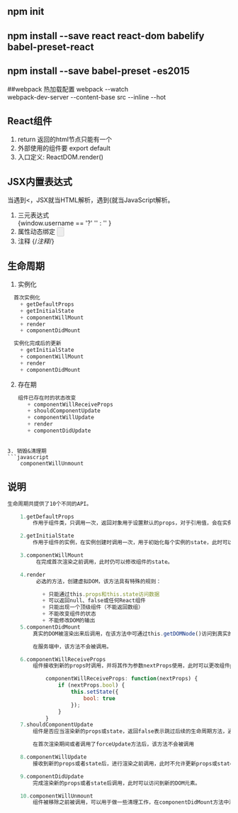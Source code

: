 ## npm init
## npm install --save react react-dom babelify babel-preset-react
## npm install --save babel-preset -es2015

##webpack 热加载配置
webpack --watch  
webpack-dev-server --content-base src --inline --hot


## React组件
1. return 返回的html节点只能有一个   
2. 外部使用的组件要 export default 
3. 入口定义: ReactDOM.render()

## JSX内置表达式
当遇到<，JSX就当HTML解析，遇到{就当JavaScript解析。
1. 三元表达式  
   {window.username == '?' '' : '' }
2. 属性动态绑定
   <input type="button" value ="" disabled = {test}/>
3. 注释
   {/*注释*/}

## 生命周期
1. 实例化
  ```javascript
    首次实例化
      + getDefaultProps
      + getInitialState
      + componentWillMount
      + render
      + componentDidMount   

    实例化完成后的更新
      + getInitialState
      + componentWillMount
      + render
      + componentDidMount
   ```
2. 存在期
   ```javascript
   组件已存在时的状态改变
      + componentWillReceiveProps
      + shouldComponentUpdate
      + componentWillUpdate
      + render
      + componentDidUpdate
  ```

3. 销毁&清理期
```javascript
      componentWillUnmount
```
## 说明
```javascript
生命周期共提供了10个不同的API。

    1.getDefaultProps
        作用于组件类，只调用一次，返回对象用于设置默认的props，对于引用值，会在实例中共享。

    2.getInitialState
        作用于组件的实例，在实例创建时调用一次，用于初始化每个实例的state，此时可以访问this.props。

    3.componentWillMount
         在完成首次渲染之前调用，此时仍可以修改组件的state。

    4.render
         必选的方法，创建虚拟DOM，该方法具有特殊的规则：

           + 只能通过this.props和this.state访问数据
           + 可以返回null、false或任何React组件
           + 只能出现一个顶级组件（不能返回数组）
           + 不能改变组件的状态
           + 不能修改DOM的输出
    5.componentDidMount
        真实的DOM被渲染出来后调用，在该方法中可通过this.getDOMNode()访问到真实的DOM元素。此时已可以使用其他类库来操作这个DOM。

        在服务端中，该方法不会被调用。

    6.componentWillReceiveProps
        组件接收到新的props时调用，并将其作为参数nextProps使用，此时可以更改组件props及state。

            componentWillReceiveProps: function(nextProps) {
                if (nextProps.bool) {
                    this.setState({
                        bool: true
                    });
                }
            }
    7.shouldComponentUpdate
        组件是否应当渲染新的props或state，返回false表示跳过后续的生命周期方法，通常不需要使用以避免出现bug。在出现应用的瓶颈时，可通过该方法进行适当的优化。

        在首次渲染期间或者调用了forceUpdate方法后，该方法不会被调用

    8.componentWillUpdate
        接收到新的props或者state后，进行渲染之前调用，此时不允许更新props或state。

    9.componentDidUpdate
        完成渲染新的props或者state后调用，此时可以访问到新的DOM元素。

    10.componentWillUnmount
        组件被移除之前被调用，可以用于做一些清理工作，在componentDidMount方法中添加的所有任务都需要在该方法中撤销，比如创建的定时器或添加的事件监听器。
```
